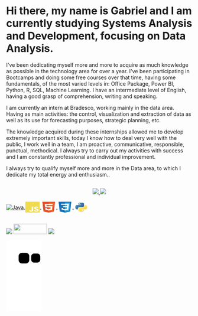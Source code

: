 # Hi there, my name is Gabriel and I am currently studying Systems Analysis and Development, focusing on Data Analysis.
I've been dedicating myself more and more to acquire as much knowledge as possible in the technology area for over a year.
I've been participating in Bootcamps and doing some free courses over that time, having some fundamentals, of the most varied levels in: Office Package, Power BI, Python, R, SQL, Machine Learning.
I have an intermediate level of English, having a good grasp of comprehension, writing and speaking.

I am currently an intern at Bradesco, working mainly in the data area.
Having as main activities: the control, visualization and extraction of data as well as its use for forecasting purposes, strategic planning, etc.

The knowledge acquired during these internships allowed me to develop extremely important skills,
today I know how to deal very well with the public, I work well in a team, I am proactive, communicative, responsible, punctual, methodical. I always try to carry out my activities with success and I am constantly
professional and individual improvement.

I always try to qualify myself more and more in the Data area, to which I dedicate my total energy and enthusiasm..

##

<div align="center">
  <a href="https://github.com/GabrielButti">
  <img height="180em" src="https://github-readme-stats.vercel.app/api?username=GabrielButti&show_icons=true&theme=dark&include_all_commits=true&count_private=true"/>
  <img height="180em" src="https://github-readme-stats.vercel.app/api/top-langs/?username=GabrielButti&layout=compact&langs_count=7&theme=dark"/>
</div>
<div style="display: inline_block"><br>
  <img align="center" alt="Java" height="30" width="40" src="https://upload.wikimedia.org/wikipedia/pt/3/30/Java_programming_language_logo.svg">
  <img align="center" alt="Js" height="30" width="40" src="https://raw.githubusercontent.com/devicons/devicon/master/icons/javascript/javascript-plain.svg"> 
  <img align="center" alt="HTML" height="30" width="40" src="https://raw.githubusercontent.com/devicons/devicon/master/icons/html5/html5-original.svg">
  <img align="center" alt="CSS" height="30" width="40" src="https://raw.githubusercontent.com/devicons/devicon/master/icons/css3/css3-original.svg">
  <img align="center" alt="Python" height="30" width="40" src="https://raw.githubusercontent.com/devicons/devicon/master/icons/python/python-original.svg">
  
</div>
  
  ##
 
<div>
  <a href = "mailto:gabrielfred968@gmail.com"><img src="https://img.shields.io/badge/-Gmail-%23333?style=for-the-badge&logo=gmail&logoColor=white" target="_blank"></a>
  <a href = "mailto:gabriel.butti@hotmail.com"><img height="28" width="90" src="https://img.shields.io/badge/-Hotmail-0078D4?style=flat-square&logo=microsoft-outlook" target="_blank"></a>
  <a href="https://www.linkedin.com/in/gabriel-butti-393bb1179/" target="_blank"><img src="https://img.shields.io/badge/-LinkedIn-%230077B5?style=for-the-badge&logo=linkedin&logoColor=white" target="_blank"></a> 
  
  ![Snake animation](https://github.com/GabrielButti/GabrielButti/blob/output/github-contribution-grid-snake.svg)
  </div>
 
